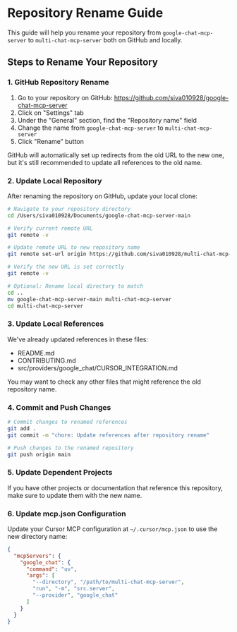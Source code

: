 # Repository Rename Guide

This guide will help you rename your repository from `google-chat-mcp-server` to `multi-chat-mcp-server` both on GitHub and locally.

## Steps to Rename Your Repository

### 1. GitHub Repository Rename

1. Go to your repository on GitHub: https://github.com/siva010928/google-chat-mcp-server
2. Click on "Settings" tab
3. Under the "General" section, find the "Repository name" field
4. Change the name from `google-chat-mcp-server` to `multi-chat-mcp-server`
5. Click "Rename" button

GitHub will automatically set up redirects from the old URL to the new one, but it's still recommended to update all references to the old name.

### 2. Update Local Repository

After renaming the repository on GitHub, update your local clone:

```bash
# Navigate to your repository directory
cd /Users/siva010928/Documents/google-chat-mcp-server-main

# Verify current remote URL
git remote -v

# Update remote URL to new repository name
git remote set-url origin https://github.com/siva010928/multi-chat-mcp-server.git

# Verify the new URL is set correctly
git remote -v

# Optional: Rename local directory to match
cd ..
mv google-chat-mcp-server-main multi-chat-mcp-server
cd multi-chat-mcp-server
```

### 3. Update Local References

We've already updated references in these files:
- README.md
- CONTRIBUTING.md
- src/providers/google_chat/CURSOR_INTEGRATION.md

You may want to check any other files that might reference the old repository name.

### 4. Commit and Push Changes

```bash
# Commit changes to renamed references
git add .
git commit -m "chore: Update references after repository rename"

# Push changes to the renamed repository
git push origin main
```

### 5. Update Dependent Projects

If you have other projects or documentation that reference this repository, make sure to update them with the new name.

### 6. Update mcp.json Configuration

Update your Cursor MCP configuration at `~/.cursor/mcp.json` to use the new directory name:

```json
{
  "mcpServers": {
    "google_chat": {
      "command": "uv",
      "args": [
        "--directory", "/path/to/multi-chat-mcp-server",
        "run", "-m", "src.server",
        "--provider", "google_chat"
      ]
    }
  }
}
``` 